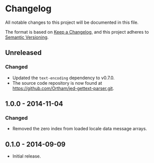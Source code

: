 # Changelog

All notable changes to this project will be documented in this file.

The format is based on [Keep a Changelog](https://keepachangelog.com/en/1.0.0/),
and this project adheres to [Semantic Versioning](https://semver.org/spec/v2.0.0.html).

## Unreleased

### Changed

- Updated the `text-encoding` dependency to v0.7.0.
- The source code repository is now found at <https://github.com/Ortham/jed-gettext-parser.git>.

## 1.0.0 - 2014-11-04

### Changed

- Removed the zero index from loaded locale data message arrays.

## 0.1.0 - 2014-09-09

- Initial release.
